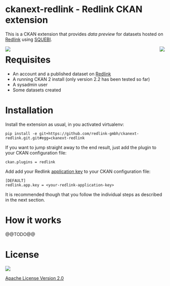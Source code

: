ckanext-redlink - Redlink CKAN extension
===========================================================================

This is a CKAN extension that provides *data preview* for datasets hosted on
[Redlink](http://redlink.co) using [SQUEBI](https://github.com/tkurz/squebi).

<a href="http://redlink.co"><img style="float: right;" src="http://redlink-gmbh.github.io/ckanext-redlink/images/logo-300x81.png" /></a>

<a href="http://ckan.org"><img style="float: left;" src="http://redlink-gmbh.github.io/ckanext-redlink/images/ckan-logo-s.png" /></a>

Requisites
==========

* An account and a published dataset on [Redlink](https://my.redlink.io/)
* A running CKAN 2 install (only version 2.2 has been tested so far)
* A sysadmin user
* Some datasets created


Installation
============

Install the extension as usual, in you activated virtualenv:

    pip install -e git+https://github.com/redlink-gmbh/ckanext-redlink.git.git#egg=ckanext-redlink

If you want to jump straight away to the end result, just add the plugin to
your CKAN configuration file:

    ckan.plugins = redlink

Add add your Redlink [application key](http://dev.redlink.io/faq#get-key) to your CKAN configuration
file:

    [DEFAULT]
    redlink.app.key = <your-redlink-application-key>

It is recommended though that you follow the individual steps as described in
the next section.

How it works
============

@@TODO@@

License
=======

<a href="http://opensource.org/licenses/Apache-2.0"><img src="http://redlink-gmbh.github.io/ckanext-redlink/images/OSI-Approved-License-100x137.png" /></a>


[Apache License Version 2.0](LICENSE.txt)
